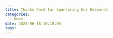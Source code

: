 ```yaml
---
title: Thanks Ford for Sponsoring Our Research
categories:
  - News
date: 2024-06-18 10:10:05
tags:
---
```

